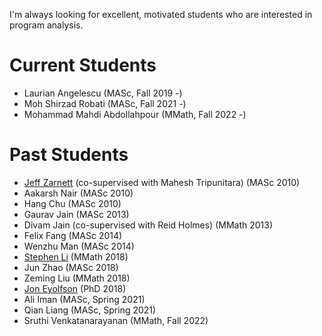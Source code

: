 I'm always looking for excellent, motivated students who are interested in program analysis.

# Current Students

* Laurian Angelescu (MASc, Fall 2019 -)
* Moh Shirzad Robati (MASc, Fall 2021 -)
* Mohammad Mahdi Abdollahpour (MMath, Fall 2022 -)

# Past Students

* <a href="https://uwaterloo.ca/electrical-computer-engineering/about/people/jzarnett">Jeff Zarnett</a> (co-supervised with Mahesh Tripunitara) (MASc 2010)
* Aakarsh Nair (MASc 2010)
* Hang Chu (MASc 2010)
* Gaurav Jain (MASc 2013)
* Divam Jain (co-supervised with Reid Holmes) (MMath 2013)
* Felix Fang (MASc 2014)
* Wenzhu Man (MASc 2014)
* <a href="https://www.stephenli.ca">Stephen Li</a> (MMath 2018)
* Jun Zhao (MASc 2018)
* Zeming Liu (MMath 2018)
* <a href="https://eyl.io">Jon Eyolfson</a> (PhD 2018)
* Ali Iman (MASc, Spring 2021)
* Qian Liang (MASc, Spring 2021)
* Sruthi Venkatanarayanan (MMath, Fall 2022)
